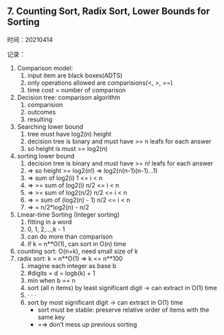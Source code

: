 ## 7. Counting Sort, Radix Sort, Lower Bounds for Sorting

时间：20210414

记录：

1.  Comparison model:
    1. input item are black boxes(ADTS)
    2. only operations allowed are comparisions(<, >, ==)
    3. time cost = number of comparison
2. Decision tree: comparison algorithm
    1. comparision
    2. outcomes
    3. resulting
3. Searching lower bound
    1. tree must have log2(n) height
    2. decision tree is binary and must have >= n leafs for each answer
    3. so height is must >= log2(n)
4. sorting lower bound
    1. decision tree is binary and must have >= n! leafs for each answer
    2. => so height >= log2(n!) => log2(n(n-1)(n-1)...1)
    3. => sum of log2(i) 1 <= i < n
    4. => >= sum of log2(i) n/2 <= i < n
    5. => >= sum of log2(n/2) n/2 <= i < n
    6. => = sum of (log2(n) - 1) n/2 <= i < n
    7. => = n/2*log2(n) - n/2
5. Linear-time Sorting (Integer sorting)
    1. fitting in a word
    2. 0, 1, 2,...,k - 1
    3. can do more than comparison
    4. if k = n**O(1), can sort in O(n) time
6. counting sort: O(n+k), need small size of k
7. radix sort: k = n**O(1) => k <= n\**100
    1. imagine each integer as base b
    2. #digits = d = logb(k) + 1
    3. min when b == n
    4. sort (all n items) by least significant digit → can extract in O(1) time
    5.  · · ·
    6. sort by most significant digit → can extract in O(1) time
        - sort must be stable: preserve relative order of items with the same key
        - =⇒ don’t mess up previous sorting
